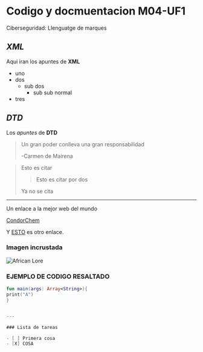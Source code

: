 # Codigo y docmuentacion M04-UF1
Ciberseguridad: Llenguatge de marques

## **_XML_**
Aqui iran los apuntes de **XML**

* uno
* dos
	* sub dos
		* sub sub normal
* tres

## **_DTD_**
Los _apuntes_ de **DTD**

> Un gran poder conlleva
> una gran responsabilidad
>
> -Carmen de Mairena

> Esto es citar
>> Esto es citar por dos
>
> Ya no se cita


---

Un enlace a la mejor web del mundo

[CondorChem](https://condorchem.com)

Y [ESTO](https://enti.cat) es otro enlace.


### Imagen incrustada

![African Lore](https://i.ytimg.com/vi/z-EU53ib2M4/maxresdefault.jpg)

### EJEMPLO DE CODIGO RESALTADO

```kotlin
fun main(args: Array<String>){
print("A")
}


---

### Lista de tareas

- [ ] Primera cosa
- [X] COSA
